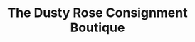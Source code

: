 ---
title: "The Dusty Rose Consignment Boutique"
url: /peachtree-city/the-dusty-rose-consignment-boutique/
shop: boutique
---